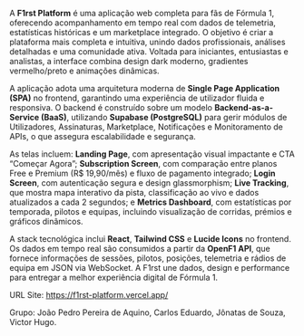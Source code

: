 A **F1rst Platform** é uma aplicação web completa para fãs de Fórmula 1, oferecendo acompanhamento em tempo real com dados de telemetria, estatísticas históricas e um marketplace integrado. O objetivo é criar a plataforma mais completa e intuitiva, unindo dados profissionais, análises detalhadas e uma comunidade ativa. Voltada para iniciantes, entusiastas e analistas, a interface combina design dark moderno, gradientes vermelho/preto e animações dinâmicas.

A aplicação adota uma arquitetura moderna de **Single Page Application (SPA)** no frontend, garantindo uma experiência de utilizador fluida e responsiva. O backend é construído sobre um modelo **Backend-as-a-Service (BaaS)**, utilizando **Supabase (PostgreSQL)** para gerir módulos de Utilizadores, Assinaturas, Marketplace, Notificações e Monitoramento de APIs, o que assegura escalabilidade e segurança.

As telas incluem: **Landing Page**, com apresentação visual impactante e CTA “Começar Agora”; **Subscription Screen**, com comparação entre planos Free e Premium (R$ 19,90/mês) e fluxo de pagamento integrado; **Login Screen**, com autenticação segura e design glassmorphism; **Live Tracking**, que mostra mapa interativo da pista, classificação ao vivo e dados atualizados a cada 2 segundos; e **Metrics Dashboard**, com estatísticas por temporada, pilotos e equipas, incluindo visualização de corridas, prémios e gráficos dinâmicos.

A stack tecnológica inclui **React**, **Tailwind CSS** e **Lucide Icons** no frontend. Os dados em tempo real são consumidos a partir da **OpenF1 API**, que fornece informações de sessões, pilotos, posições, telemetria e rádios de equipa em JSON via WebSocket. A F1rst une dados, design e performance para entregar a melhor experiência digital de Fórmula 1.

URL Site: https://f1rst-platform.vercel.app/

Grupo: João Pedro Pereira de Aquino, Carlos Eduardo, Jônatas de Souza, Victor Hugo. 
